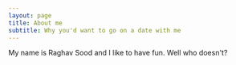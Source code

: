```yaml
---
layout: page
title: About me
subtitle: Why you'd want to go on a date with me
---
```


My name is Raghav Sood and I like to have fun. Well who doesn't?